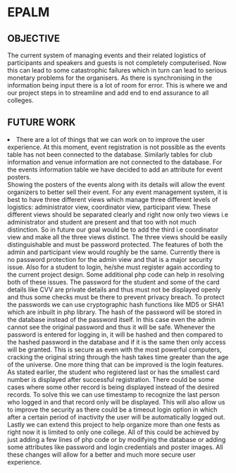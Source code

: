 # EPALM
## OBJECTIVE
The current system of managing events and their related logistics of participants and speakers and guests is not completely computerised. Now this can lead to some catastrophic failures which in turn can lead to serious monetary problems for the organisers. As there is synchronising in the information being input there is a lot of room for error. This is where we and our project steps in to streamline and add end to end assurance to all colleges.
<br>
## FUTURE WORK
<li>There are a lot of things that we can work on to improve the user experience. At this moment, event registration is not possible as the events table has not been connected to the database. Similarly tables  for club information and venue information are not connected to the database. For the events information table we have decided to add an attribute for event posters.</li>
Showing the posters of the events along with its details will allow the event organizers to better sell their event.
For any event management system, it is best to have three different views which manage three different levels of logistics: administrator view, coordinator view, participant view. These different views should be separated clearly and right now only two views i.e administrator and student are present and that too with not much distinction. So in future our goal would be to add the third i.e coordinator view and make all the three views distinct.
The three views should be easily distinguishable and must be password protected. The features of both the admin and participant view would roughly be the same. Currently there is no password protection for the admin view and that is a major security issue. Also for a student to login, he/she must register again according to the current project design. Some additional php code can help in resolving both of these issues. 
The password for the student and some of the card details like CVV are private details and thus must not be displayed openly and thus some checks must be there to prevent privacy breach. To protect the passwords we can use cryptographic hash functions like MD5 or SHA1 which are inbuilt in php library. The hash of the password will be stored in the database instead of the password itself. In this case even the admin cannot see the original password and thus it will be safe. Whenever the password is entered for logging in, it will be hashed and then compared to the hashed password in the database and if it is the same then only access will be granted. This is secure as even with the most powerful computers, cracking the original string through the hash takes time greater than the age of the universe. One more thing that can be improved is the login features.
As stated earlier, the student who registered last or has the smallest card number is displayed after successful registration. There could be some cases where some other record is being displayed instead of the desired records. To solve this we can use timestamp to recognize the last person who logged in and that record only will be displayed. This will also allow us to improve the security as there could be a timeout login option in which after a certain period of inactivity the user will be automatically logged out.
Lastly we can extend this project to help organize more than one fests as right now it is limited to only one college. All of this could be achieved by just adding a few lines of php code or by modifying the database or adding some attributes like password and login credentials and poster images. All these changes will allow for a better and much more secure user experience. 

